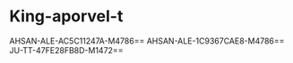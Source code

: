 # King-aporvel-t

AHSAN-ALE-AC5C11247A-M4786==
AHSAN-ALE-1C9367CAE8-M4786==
JU-TT-47FE28FB8D-M1472==

